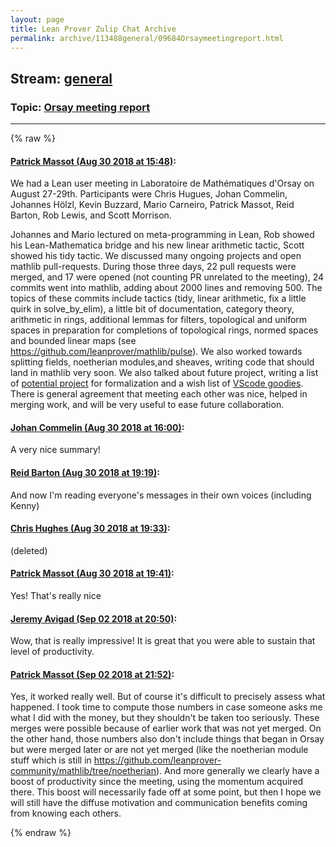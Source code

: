 ```yaml
---
layout: page
title: Lean Prover Zulip Chat Archive 
permalink: archive/113488general/09684Orsaymeetingreport.html
---
```


## Stream: [general](index.html)
### Topic: [Orsay meeting report](09684Orsaymeetingreport.html)

---


{% raw %}
#### [ Patrick Massot (Aug 30 2018 at 15:48)](https://leanprover.zulipchat.com/#narrow/stream/113488-general/topic/Orsay%20meeting%20report/near/133061127):
We had a Lean user meeting in Laboratoire de Mathématiques d'Orsay on August 27-29th. Participants were 
Chris Hugues, Johan Commelin, Johannes Hölzl, Kevin Buzzard, Mario Carneiro, Patrick Massot, Reid Barton, Rob Lewis, and Scott Morrison. 

Johannes and Mario lectured on meta-programming in Lean, Rob showed his Lean-Mathematica bridge and his new linear arithmetic tactic, Scott showed his tidy tactic. We discussed many ongoing projects and open mathlib pull-requests. During those three days, 22 pull requests were merged, and 17 were opened (not counting PR unrelated to the meeting), 24 commits went into mathlib, adding about 2000 lines and removing 500. The topics of these commits include tactics (tidy, linear arithmetic, fix a little quirk in solve_by_elim), a little bit of documentation, category theory, arithmetic in rings, additional lemmas for filters, topological and uniform spaces in preparation for completions of topological rings, normed spaces and bounded linear maps (see https://github.com/leanprover/mathlib/pulse). We also worked towards splitting fields, noetherian modules,and sheaves, writing code that should land in mathlib very soon. We also talked about future project, writing a list of [potential project](https://github.com/leanprover-community/mathlib/wiki/Potential-projects) for formalization and a wish list of [VScode goodies](https://github.com/leanprover-community/mathlib/wiki/VScode-goodies). There is general agreement that meeting each other was nice, helped in merging work, and will be very useful to ease future collaboration.

#### [ Johan Commelin (Aug 30 2018 at 16:00)](https://leanprover.zulipchat.com/#narrow/stream/113488-general/topic/Orsay%20meeting%20report/near/133061914):
A very nice summary!

#### [ Reid Barton (Aug 30 2018 at 19:19)](https://leanprover.zulipchat.com/#narrow/stream/113488-general/topic/Orsay%20meeting%20report/near/133073012):
And now I'm reading everyone's messages in their own voices (including Kenny)

#### [ Chris Hughes (Aug 30 2018 at 19:33)](https://leanprover.zulipchat.com/#narrow/stream/113488-general/topic/Orsay%20meeting%20report/near/133073724):
(deleted)

#### [ Patrick Massot (Aug 30 2018 at 19:41)](https://leanprover.zulipchat.com/#narrow/stream/113488-general/topic/Orsay%20meeting%20report/near/133074254):
Yes! That's really nice

#### [ Jeremy Avigad (Sep 02 2018 at 20:50)](https://leanprover.zulipchat.com/#narrow/stream/113488-general/topic/Orsay%20meeting%20report/near/133224728):
Wow, that is really impressive! It is great that you were able to sustain that level of productivity.

#### [ Patrick Massot (Sep 02 2018 at 21:52)](https://leanprover.zulipchat.com/#narrow/stream/113488-general/topic/Orsay%20meeting%20report/near/133226474):
Yes, it worked really well. But of course it's difficult to precisely assess what happened. I took time to compute those numbers in case someone asks me what I did with the money, but they shouldn't be taken too seriously. These merges were possible because of earlier work that was not yet merged. On the other hand, those numbers also don't include things that began in Orsay but were merged later or are not yet merged (like the noetherian module stuff which is still in https://github.com/leanprover-community/mathlib/tree/noetherian). And more generally we clearly have a boost of productivity since the meeting, using the momentum acquired there. This boost will necessarily fade off at some point, but then I hope we will still have the diffuse motivation and communication benefits coming from knowing each others.


{% endraw %}
